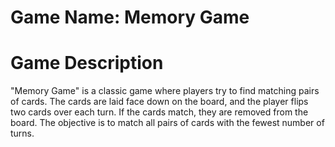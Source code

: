 # Game Name: Memory Game

# Game Description
"Memory Game" is a classic game where players try to find matching pairs of cards. The cards are laid face down on the board, and the player flips two cards over each turn. If the cards match, they are removed from the board. The objective is to match all pairs of cards with the fewest number of turns.